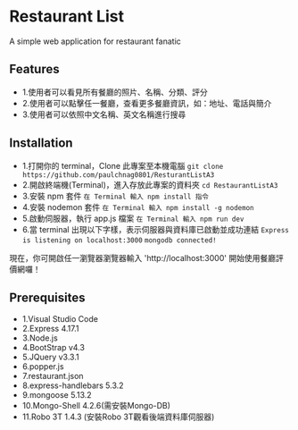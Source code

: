 # Restaurant List

A simple web application for restaurant fanatic

## Features

- 1.使用者可以看見所有餐廳的照片、名稱、分類、評分
- 2.使用者可以點擊任一餐廳，查看更多餐廳資訊，如：地址、電話與簡介
- 3.使用者可以依照中文名稱、英文名稱進行搜尋

## Installation

- 1.打開你的 terminal，Clone 此專案至本機電腦
  `git clone https://github.com/paulchnag0801/ResturantListA3 `
- 2.開啟終端機(Terminal)，進入存放此專案的資料夾
  `cd RestaurantListA3`
- 3.安裝 npm 套件
  `在 Terminal 輸入 npm install 指令`
- 4.安裝 nodemon 套件
  `在 Terminal 輸入 npm install -g nodemon`
- 5.啟動伺服器，執行 app.js 檔案
  `在 Terminal 輸入 npm run dev`
- 6.當 terminal 出現以下字樣，表示伺服器與資料庫已啟動並成功連結
  `Express is listening on localhost:3000`
  `mongodb connected!`

現在，你可開啟任一瀏覽器瀏覽器輸入 'http://localhost:3000' 開始使用餐廳評價網囉！

## Prerequisites

- 1.Visual Studio Code
- 2.Express 4.17.1
- 3.Node.js
- 4.BootStrap v4.3
- 5.JQuery v3.3.1
- 6.popper.js
- 7.restaurant.json
- 8.express-handlebars 5.3.2
- 9.mongoose 5.13.2
- 10.Mongo-Shell 4.2.6(需安裝Mongo-DB)
- 11.Robo 3T 1.4.3 (安裝Robo 3T觀看後端資料庫伺服器)



